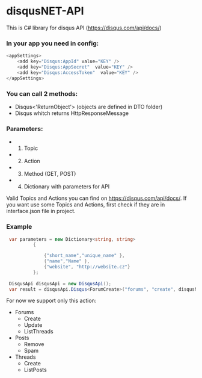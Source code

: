 # disqusNET-API

This is C# library for disqus API (https://disqus.com/api/docs/)
### In your app you need in config:
```cs
<appSettings>
    <add key="Disqus:AppId" value="KEY" />
    <add key="Disqus:AppSecret"  value="KEY" />
    <add key="Disqus:AccessToken"  value="KEY" />
</appSettings>
 ```
  

  
### You can call 2 methods:
  - Disqus<'ReturnObject'> (objects are defined in DTO folder)
  - Disqus whitch returns HttpResponseMessage
  
### Parameters:
  - 1) Topic
  - 2) Action
  - 3) Method (GET, POST)
  - 4) Dictionary with parameters for API
  
Valid Topics and Actions you can find on https://disqus.com/api/docs/.
If you want use some Topics and Actions, first check if they are in interface.json file in project.
  

### Example

  ```cs
   var parameters = new Dictionary<string, string>
            {

                {"short_name","unique_name" },
                {"name","Name" },
                {"website", "http://website.cz"}
            };
            
   DisqusApi disqusApi = new DisqusApi();
   var result = disqusApi.Disqus<ForumCreate>("forums", "create", disqusNETAPI.Enums.Method.POST, parameters);
   ```

For now we support only this action:

- Forums
    - Create
    - Update
    - ListThreads
- Posts
    - Remove
    - Spam
- Threads
    - Create
    - ListPosts
